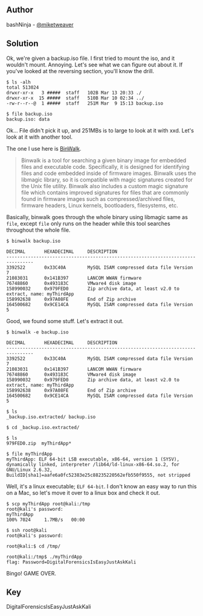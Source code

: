 ## Author
bashNinja - [@miketweaver](https://twitter.com/miketweaver)

## Solution

Ok, we're given a backup.iso file. I first tried to mount the iso, and it wouldn't mount. Annoying. Let's see what we can figure out about it. If you've looked at the reversing section, you'll know the drill.

```
$ ls -alh
total 513024
drwxr-xr-x   3 #####  staff   102B Mar 13 20:33 ./
drwxr-xr-x  15 #####  staff   510B Mar 10 02:34 ../
-rw-r--r--@  1 #####  staff   251M Mar  9 15:13 backup.iso

$ file backup.iso
backup.iso: data
```
Ok... File didn't pick it up, and 251MBs is to large to look at it with xxd. Let's look at it with another tool.

The one I use here is [BinWalk](http://tools.kali.org/forensics/binwalk).
> Binwalk is a tool for searching a given binary image for embedded files and executable code. Specifically, it is designed for identifying files and code embedded inside of firmware images. Binwalk uses the libmagic library, so it is compatible with magic signatures created for the Unix file utility. Binwalk also includes a custom magic signature file which contains improved signatures for files that are commonly found in firmware images such as compressed/archived files, firmware headers, Linux kernels, bootloaders, filesystems, etc.

Basically, binwalk goes through the whole binary using libmagic same as `file`, except `file` only runs on the header while this tool searches throughout the whole file.

```
$ binwalk backup.iso

DECIMAL       HEXADECIMAL     DESCRIPTION
--------------------------------------------------------------------------------
3392522       0x33C40A        MySQL ISAM compressed data file Version 7
21083031      0x141B397       LANCOM WWAN firmware
76748860      0x493183C       VMware4 disk image
158990032     0x979FED0       Zip archive data, at least v2.0 to extract, name: myThirdApp
158992638     0x97A08FE       End of Zip archive
164500682     0x9CE14CA       MySQL ISAM compressed data file Version 5
```

Good, we found some stuff. Let's extract it out.

```
$ binwalk -e backup.iso

DECIMAL       HEXADECIMAL     DESCRIPTION
--------------------------------------------------------------------------------
3392522       0x33C40A        MySQL ISAM compressed data file Version 7
21083031      0x141B397       LANCOM WWAN firmware
76748860      0x493183C       VMware4 disk image
158990032     0x979FED0       Zip archive data, at least v2.0 to extract, name: myThirdApp
158992638     0x97A08FE       End of Zip archive
164500682     0x9CE14CA       MySQL ISAM compressed data file Version 5

$ ls
_backup.iso.extracted/ backup.iso

$ cd _backup.iso.extracted/

$ ls
979FED0.zip  myThirdApp*

$ file myThirdApp
myThirdApp: ELF 64-bit LSB executable, x86-64, version 1 (SYSV), dynamically linked, interpreter /lib64/ld-linux-x86-64.so.2, for GNU/Linux 2.6.32, BuildID[sha1]=aafe6a0fc52383e25c88235220562efb550f9555, not stripped
```

Well, it's a linux executable; `ELF 64-bit`. I don't know an easy way to run this on a Mac, so let's move it over to a linux box and check it out.

```
$ scp myThirdApp root@kali:/tmp
root@kali's password:
myThirdApp                                                                                100% 7024     1.7MB/s   00:00

$ ssh root@kali
root@kali's password:

root@kali:$ cd /tmp/

root@kali:/tmp$ ./myThirdApp
flag: Password=DigitalForensicsIsEasyJustAskKali
```
Bingo! GAME OVER.

## Key
DigitalForensicsIsEasyJustAskKali

